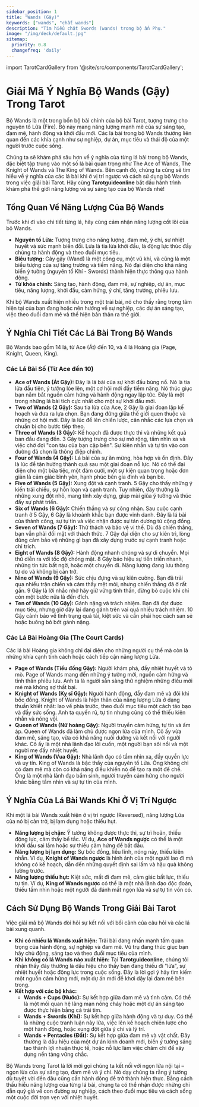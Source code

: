 ```yaml
---
sidebar_position: 1
title: "Wands (Gậy)"
keywords: ["wands", "chất wands"]
description: "Tìm hiểu chất Swords (wands) trong bộ ẩn Phụ."
image: "/img/deck/default.jpg"
sitemap:
  priority: 0.8
  changefreq: 'daily'
---
```



import TarotCardGallery from '@site/src/components/TarotCardGallery';

# Giải Mã Ý Nghĩa Bộ Wands (Gậy) Trong Tarot

Bộ Wands là một trong bốn bộ bài chính của bộ bài Tarot, tượng trưng cho nguyên tố Lửa (Fire). Bộ này mang năng lượng mạnh mẽ của sự sáng tạo, đam mê, hành động và khởi đầu mới. Các lá bài trong bộ Wands thường liên quan đến các khía cạnh như sự nghiệp, dự án, mục tiêu và thái độ của một người trước cuộc sống.

Chúng ta sẽ khám phá sâu hơn về ý nghĩa của từng lá bài trong bộ Wands, đặc biệt tập trung vào một số lá bài quan trọng như The Ace of Wands, The Knight of Wands và The King of Wands. Bên cạnh đó, chúng ta cũng sẽ tìm hiểu về ý nghĩa của các lá bài khi ở vị trí ngược và cách sử dụng bộ Wands trong việc giải bài Tarot. Hãy cùng **Tarotguideonline** bắt đầu hành trình khám phá thế giới năng lượng và sự sáng tạo của bộ Wands nhé!

<TarotCardGallery category="wands" />

## **Tổng Quan Về Năng Lượng Của Bộ Wands**

Trước khi đi vào chi tiết từng lá, hãy cùng cảm nhận năng lượng cốt lõi của bộ Wands.

*   **Nguyên tố Lửa:** Tượng trưng cho năng lượng, đam mê, ý chí, sự nhiệt huyết và sức mạnh biến đổi. Lửa là tia lửa khởi đầu, là động lực thúc đẩy chúng ta hành động và theo đuổi mục tiêu.
*   **Biểu tượng:** Cây gậy (Wand) là một công cụ, một vũ khí, và cũng là một biểu tượng của sự tăng trưởng và tiềm năng. Nó đại diện cho khả năng biến ý tưởng (nguyên tố Khí - Swords) thành hiện thực thông qua hành động.
*   **Từ khóa chính:** Sáng tạo, hành động, đam mê, sự nghiệp, dự án, mục tiêu, năng lượng, khởi đầu, cảm hứng, ý chí, tăng trưởng, phiêu lưu.

Khi bộ Wands xuất hiện nhiều trong một trải bài, nó cho thấy rằng trọng tâm hiện tại của bạn đang hoặc nên hướng về sự nghiệp, các dự án sáng tạo, việc theo đuổi đam mê và thể hiện bản thân ra thế giới.

## **Ý Nghĩa Chi Tiết Các Lá Bài Trong Bộ Wands**

Bộ Wands bao gồm 14 lá, từ Ace (Át) đến 10, và 4 lá Hoàng gia (Page, Knight, Queen, King).

### **Các Lá Bài Số (Từ Ace đến 10)**

*   **Ace of Wands (Át Gậy):** Đây là lá bài của sự khởi đầu bùng nổ. Nó là tia lửa đầu tiên, ý tưởng lóe lên, một cơ hội mới đầy tiềm năng. Nó thúc giục bạn nắm bắt nguồn cảm hứng và hành động ngay lập tức. Đây là một trong những lá bài tích cực nhất cho một sự khởi đầu mới.
*   **Two of Wands (2 Gậy):** Sau tia lửa của Ace, 2 Gậy là giai đoạn lập kế hoạch và đưa ra lựa chọn. Bạn đang đứng giữa thế giới quen thuộc và những cơ hội mới. Đây là lúc để lên chiến lược, cân nhắc các lựa chọn và chuẩn bị cho bước tiếp theo.
*   **Three of Wands (3 Gậy):** Kế hoạch đã được thực thi và những kết quả ban đầu đang đến. 3 Gậy tượng trưng cho sự mở rộng, tầm nhìn xa và việc chờ đợi "con tàu của bạn cập bến". Sự kiên nhẫn và tự tin vào con đường đã chọn là thông điệp chính.
*   **Four of Wands (4 Gậy):** Lá bài của sự ăn mừng, hòa hợp và ổn định. Đây là lúc để tận hưởng thành quả sau một giai đoạn nỗ lực. Nó có thể đại diện cho một bữa tiệc, một đám cưới, một sự kiện quan trọng hoặc đơn giản là cảm giác bình yên, hạnh phúc bên gia đình và bạn bè.
*   **Five of Wands (5 Gậy):** Xung đột và cạnh tranh. 5 Gậy cho thấy những ý kiến trái chiều, sự hỗn loạn và cạnh tranh. Tuy nhiên, đây thường là những xung đột nhỏ, mang tính xây dựng, giúp mài giũa ý tưởng và thúc đẩy sự phát triển.
*   **Six of Wands (6 Gậy):** Chiến thắng và sự công nhận. Sau cuộc cạnh tranh ở 5 Gậy, 6 Gậy là khoảnh khắc bạn được vinh danh. Đây là lá bài của thành công, sự tự tin và việc nhận được sự tán dương từ cộng đồng.
*   **Seven of Wands (7 Gậy):** Thử thách và bảo vệ vị thế. Dù đã chiến thắng, bạn vẫn phải đối mặt với thách thức. 7 Gậy đại diện cho sự kiên trì, lòng dũng cảm bảo vệ những gì bạn đã xây dựng trước sự cạnh tranh hoặc chỉ trích.
*   **Eight of Wands (8 Gậy):** Hành động nhanh chóng và sự di chuyển. Mọi thứ diễn ra với tốc độ chóng mặt. 8 Gậy báo hiệu sự tiến triển nhanh, những tin tức bất ngờ, hoặc một chuyến đi. Năng lượng đang lưu thông tự do và không bị cản trở.
*   **Nine of Wands (9 Gậy):** Sức chịu đựng và sự kiên cường. Bạn đã trải qua nhiều trận chiến và cảm thấy mệt mỏi, nhưng chiến thắng đã ở rất gần. 9 Gậy là lời nhắc nhở hãy giữ vững tinh thần, đừng bỏ cuộc khi chỉ còn một bước nữa là đến đích.
*   **Ten of Wands (10 Gậy):** Gánh nặng và trách nhiệm. Bạn đã đạt được mục tiêu, nhưng giờ đây lại đang gánh trên vai quá nhiều trách nhiệm. 10 Gậy cảnh báo về tình trạng quá tải, kiệt sức và cần phải học cách san sẻ hoặc buông bỏ bớt gánh nặng.

### **Các Lá Bài Hoàng Gia (The Court Cards)**

Các lá bài Hoàng gia không chỉ đại diện cho những người cụ thể mà còn là những khía cạnh tính cách hoặc cách tiếp cận năng lượng Lửa.

*   **Page of Wands (Tiểu đồng Gậy):** Người khám phá, đầy nhiệt huyết và tò mò. Page of Wands mang đến những ý tưởng mới, nguồn cảm hứng và tinh thần phiêu lưu. Anh ta là người sẵn sàng thử nghiệm những điều mới mẻ mà không sợ thất bại.
*   **Knight of Wands (Kỵ sĩ Gậy):** Người hành động, đầy đam mê và đôi khi bốc đồng. Knight of Wands là hiện thân của năng lượng Lửa ở dạng thuần khiết nhất: lao về phía trước, theo đuổi mục tiêu một cách táo bạo và đầy sức sống. Anh ta quyến rũ, tự tin nhưng cũng có thể thiếu kiên nhẫn và nóng vội.
*   **Queen of Wands (Nữ hoàng Gậy):** Người truyền cảm hứng, tự tin và ấm áp. Queen of Wands đã làm chủ được ngọn lửa của mình. Cô ấy vừa đam mê, sáng tạo, vừa có khả năng nuôi dưỡng và kết nối với người khác. Cô ấy là một nhà lãnh đạo lôi cuốn, một người bạn sôi nổi và một người mẹ đầy nhiệt huyết.
*   **King of Wands (Vua Gậy):** Nhà lãnh đạo có tầm nhìn xa, đầy quyền lực và uy tín. King of Wands là bậc thầy của nguyên tố Lửa. Ông không chỉ có đam mê mà còn có khả năng điều khiển nó để tạo ra một đế chế. Ông là một nhà lãnh đạo bẩm sinh, người truyền cảm hứng cho người khác bằng tầm nhìn và sự tự tin của mình.

## **Ý Nghĩa Của Lá Bài Wands Khi Ở Vị Trí Ngược**

Khi một lá bài Wands xuất hiện ở vị trí ngược (Reversed), năng lượng Lửa của nó bị cản trở, bị lạm dụng hoặc thiếu hụt.

*   **Năng lượng bị chặn:** Ý tưởng không được thực thi, sự trì hoãn, thiếu động lực, cảm thấy bế tắc. Ví dụ, **Ace of Wands ngược** có thể là một khởi đầu sai lầm hoặc sự thiếu cảm hứng để bắt đầu.
*   **Năng lượng bị lạm dụng:** Sự bốc đồng, liều lĩnh, nóng nảy, thiếu kiên nhẫn. Ví dụ, **Knight of Wands ngược** là hình ảnh của một người lao đi mà không có kế hoạch, dẫn đến những quyết định sai lầm và hậu quả không lường trước.
*   **Năng lượng thiếu hụt:** Kiệt sức, mất đi đam mê, cảm giác bất lực, thiếu tự tin. Ví dụ, **King of Wands ngược** có thể là một nhà lãnh đạo độc đoán, thiếu tầm nhìn hoặc một người đã đánh mất ngọn lửa và sự tự tin vốn có.

## **Cách Sử Dụng Bộ Wands Trong Giải Bài Tarot**

Việc giải mã bộ Wands đòi hỏi sự kết nối với bối cảnh của câu hỏi và các lá bài xung quanh.

*   **Khi có nhiều lá Wands xuất hiện:** Trải bài đang nhấn mạnh tầm quan trọng của hành động, sự nghiệp và đam mê. Vũ trụ đang thúc giục bạn hãy chủ động, sáng tạo và theo đuổi mục tiêu của mình.
*   **Khi không có lá Wands nào xuất hiện:** Tại **Tarotguideonline**, chúng tôi nhận thấy đây thường là dấu hiệu cho thấy bạn đang thiếu đi "lửa", sự nhiệt huyết hoặc động lực trong cuộc sống. Đây là lời gợi ý hãy tìm kiếm một nguồn cảm hứng mới, một dự án mới để khơi dậy lại đam mê bên trong.
*   **Kết hợp với các bộ khác:**
    *   **Wands + Cups (Nước):** Sự kết hợp giữa đam mê và tình cảm. Có thể là một mối quan hệ lãng mạn nồng cháy hoặc một dự án sáng tạo được thực hiện bằng cả trái tim.
    *   **Wands + Swords (Khí):** Sự kết hợp giữa hành động và tư duy. Có thể là những cuộc tranh luận nảy lửa, việc lên kế hoạch chiến lược cho một hành động, hoặc xung đột giữa ý chí và lý trí.
    *   **Wands + Pentacles (Đất):** Sự kết hợp giữa đam mê và vật chất. Đây thường là dấu hiệu của một dự án kinh doanh mới, biến ý tưởng sáng tạo thành lợi nhuận thực tế, hoặc nỗ lực làm việc chăm chỉ để xây dựng nền tảng vững chắc.


Bộ Wands trong Tarot là lời mời gọi chúng ta kết nối với ngọn lửa nội tại – ngọn lửa của sự sáng tạo, đam mê và ý chí. Nó dạy chúng ta rằng ý tưởng dù tuyệt vời đến đâu cũng cần hành động để trở thành hiện thực. Bằng cách thấu hiểu năng lượng của từng lá bài, chúng ta có thể nhận được những chỉ dẫn quý giá về con đường sự nghiệp, cách theo đuổi mục tiêu và cách sống một cuộc đời trọn vẹn với nhiệt huyết.
